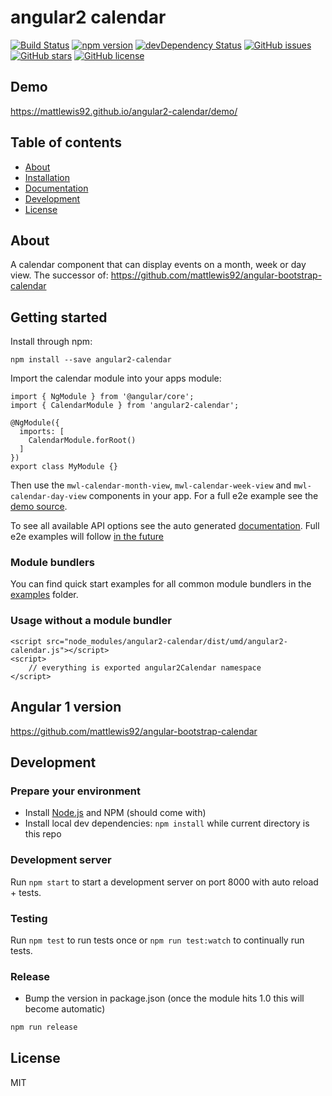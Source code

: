 # angular2 calendar
[![Build Status](https://travis-ci.org/mattlewis92/angular2-calendar.svg?branch=master)](https://travis-ci.org/mattlewis92/angular2-calendar)
[![npm version](https://badge.fury.io/js/angular2-calendar.svg)](http://badge.fury.io/js/angular2-calendar)
[![devDependency Status](https://david-dm.org/mattlewis92/angular2-calendar/dev-status.svg)](https://david-dm.org/mattlewis92/angular2-calendar#info=devDependencies)
[![GitHub issues](https://img.shields.io/github/issues/mattlewis92/angular2-calendar.svg)](https://github.com/mattlewis92/angular2-calendar/issues)
[![GitHub stars](https://img.shields.io/github/stars/mattlewis92/angular2-calendar.svg)](https://github.com/mattlewis92/angular2-calendar/stargazers)
[![GitHub license](https://img.shields.io/badge/license-MIT-blue.svg)](https://raw.githubusercontent.com/mattlewis92/angular2-calendar/master/LICENSE)

## Demo
https://mattlewis92.github.io/angular2-calendar/demo/

## Table of contents

- [About](#about)
- [Installation](#installation)
- [Documentation](#documentation)
- [Development](#development)
- [License](#licence)

## About

A calendar component that can display events on a month, week or day view. The successor of: https://github.com/mattlewis92/angular-bootstrap-calendar

## Getting started

Install through npm:
```
npm install --save angular2-calendar
```

Import the calendar module into your apps module:
```
import { NgModule } from '@angular/core';
import { CalendarModule } from 'angular2-calendar';

@NgModule({
  imports: [
    CalendarModule.forRoot()
  ]
})
export class MyModule {}
```

Then use the `mwl-calendar-month-view`, `mwl-calendar-week-view` and `mwl-calendar-day-view` components in your app. For a full e2e example see the [demo source](https://github.com/mattlewis92/angular2-calendar/blob/master/demo/demo.component.ts). 

To see all available API options see the auto generated [documentation](https://mattlewis92.github.io/angular2-calendar/docs/). Full e2e examples will follow [in the future](https://github.com/mattlewis92/angular2-calendar/issues/32)

### Module bundlers

You can find quick start examples for all common module bundlers in the [examples](https://github.com/mattlewis92/angular2-calendar/tree/master/examples) folder.

### Usage without a module bundler
```
<script src="node_modules/angular2-calendar/dist/umd/angular2-calendar.js"></script>
<script>
    // everything is exported angular2Calendar namespace
</script>
```

## Angular 1 version
https://github.com/mattlewis92/angular-bootstrap-calendar

## Development

### Prepare your environment
* Install [Node.js](http://nodejs.org/) and NPM (should come with)
* Install local dev dependencies: `npm install` while current directory is this repo

### Development server
Run `npm start` to start a development server on port 8000 with auto reload + tests.

### Testing
Run `npm test` to run tests once or `npm run test:watch` to continually run tests.

### Release
* Bump the version in package.json (once the module hits 1.0 this will become automatic)
```bash
npm run release
```

## License

MIT
